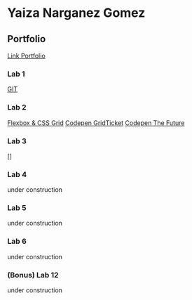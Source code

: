 # Yaiza Narganez Gomez

## Portfolio
[Link Portfolio](https://github.com/YaizaNG/2imd-webtech3-portfolio)

### Lab 1
[GIT](https://github.com/YaizaNG/2imd-webtech3-portfolio/tree/master/lab1)

### Lab 2
[Flexbox & CSS Grid](https://github.com/YaizaNG/2imd-webtech3-portfolio/tree/master/lab2)
[Codepen GridTicket](https://codepen.io/Yaizmir/pen/NWqemxJ)
[Codepen The Future](https://codepen.io/Yaizmir/pen/eYNbXRo)

### Lab 3
[]

### Lab 4
under construction

### Lab 5
under construction

### Lab 6
under construction

### (Bonus) Lab 12
under construction
